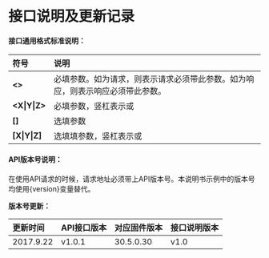 # 接口说明及更新记录

#### **接口通用格式标准说明：**

| **符号** | **说明** |
| :--- | :--- |
| **&lt;&gt;** | 必填参数。如为请求，则表示请求必须带此参数。如为响应，则表示响应必须带此参数。 |
| **&lt;X&#124;Y&#124;Z&gt;** | 必填参数，竖杠表示或 |
| **\[\]** | 选填参数 |
| **\[X&#124;Y&#124;Z\]** | 选填填参数，竖杠表示或 |

#### API版本号说明：

在使用API请求的时候，请求地址必须带上API版本号。本说明书示例中的版本号均使用{version}变量替代。

**版本号更新：**

| 更新时间 | API接口版本 | 对应固件版本 | 接口说明版本 |
| :--- | :--- | :--- | :--- |
| 2017.9.22 | v1.0.1 | 30.5.0.30 | v1.0 |



